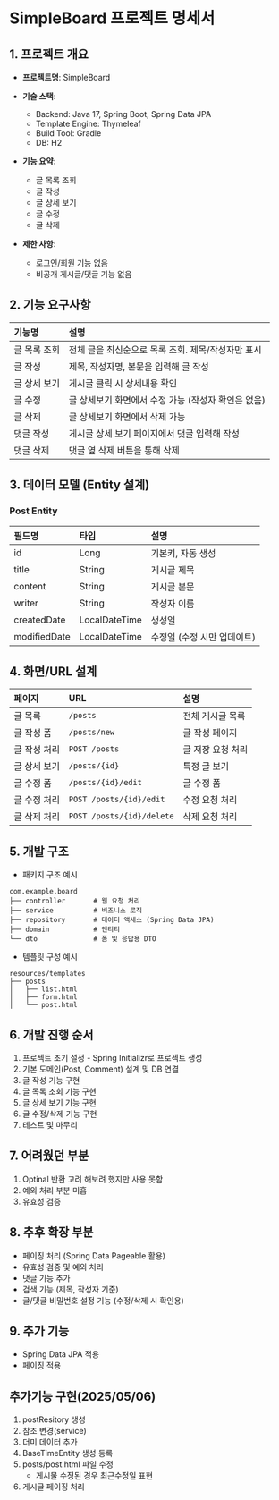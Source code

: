
# SimpleBoard 프로젝트 명세서

## 1. 프로젝트 개요
- **프로젝트명**: SimpleBoard
- **기술 스택**:
  - Backend: Java 17, Spring Boot, Spring Data JPA
  - Template Engine: Thymeleaf
  - Build Tool: Gradle
  - DB: H2 
- **기능 요약**:
  - 글 목록 조회
  - 글 작성
  - 글 상세 보기
  - 글 수정
  - 글 삭제

- **제한 사항**:
  - 로그인/회원 기능 없음
  - 비공개 게시글/댓글 기능 없음

## 2. 기능 요구사항
| 기능명 | 설명 |
|:---|:---|
| 글 목록 조회 | 전체 글을 최신순으로 목록 조회. 제목/작성자만 표시 |
| 글 작성 | 제목, 작성자명, 본문을 입력해 글 작성 |
| 글 상세 보기 | 게시글 클릭 시 상세내용 확인 |
| 글 수정 | 글 상세보기 화면에서 수정 가능 (작성자 확인은 없음) |
| 글 삭제 | 글 상세보기 화면에서 삭제 가능 |
| 댓글 작성 | 게시글 상세 보기 페이지에서 댓글 입력해 작성 |
| 댓글 삭제 | 댓글 옆 삭제 버튼을 통해 삭제 |

## 3. 데이터 모델 (Entity 설계)

### Post Entity
| 필드명 | 타입 | 설명 |
|:---|:---|:---|
| id | Long | 기본키, 자동 생성 |
| title | String | 게시글 제목 |
| content | String | 게시글 본문 |
| writer | String | 작성자 이름 |
| createdDate | LocalDateTime | 생성일 |
| modifiedDate | LocalDateTime | 수정일 (수정 시만 업데이트) |

## 4. 화면/URL 설계
| 페이지 | URL | 설명 |
|:---|:---|:---|
| 글 목록 | `/posts` | 전체 게시글 목록 |
| 글 작성 폼 | `/posts/new` | 글 작성 페이지 |
| 글 작성 처리 | `POST /posts` | 글 저장 요청 처리 |
| 글 상세 보기 | `/posts/{id}` | 특정 글 보기 |
| 글 수정 폼 | `/posts/{id}/edit` | 글 수정 폼 |
| 글 수정 처리 | `POST /posts/{id}/edit` | 수정 요청 처리 |
| 글 삭제 처리 | `POST /posts/{id}/delete` | 삭제 요청 처리 |

## 5. 개발 구조
- 패키지 구조 예시
```
com.example.board
├── controller       # 웹 요청 처리
├── service          # 비즈니스 로직
├── repository       # 데이터 액세스 (Spring Data JPA)
├── domain           # 엔티티
└── dto              # 폼 및 응답용 DTO
```
- 템플릿 구성 예시
```
resources/templates
├── posts
│   ├── list.html
│   ├── form.html
│   └── post.html

```

## 6. 개발 진행 순서
1. 프로젝트 초기 설정 - Spring Initializr로 프로젝트 생성
2. 기본 도메인(Post, Comment) 설계 및 DB 연결
3. 글 작성 기능 구현
4. 글 목록 조회 기능 구현
5. 글 상세 보기 기능 구현
6. 글 수정/삭제 기능 구현
7. 테스트 및 마무리

## 7. 어려웠던 부분
1. Optinal 반환 고려 해보려 했지만 사용 못함
2. 예외 처리 부분 미흡
3. 유효성 검증

## 8. 추후 확장 부분
- 페이징 처리 (Spring Data Pageable 활용)
- 유효성 검증 및 예외 처리
- 댓글 기능 추가
- 검색 기능 (제목, 작성자 기준)
- 글/댓글 비밀번호 설정 기능 (수정/삭제 시 확인용)

## 9. 추가 기능
- Spring Data JPA 적용
- 페이징 적용


## 추가기능 구현(2025/05/06)
1. postResitory 생성
2. 참조 변경(service)
3. 더미 데이터 추가
4. BaseTimeEntity 생성 등록
5. posts/post.html 파일 수정
    - 게시물 수정된 경우 최근수정일 표현
6. 게시글 페이징 처리

